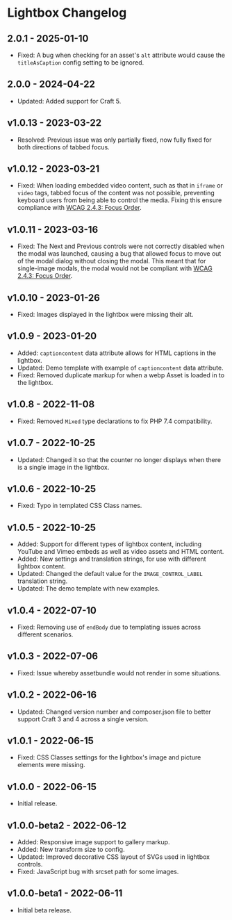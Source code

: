 # Lightbox Changelog

## 2.0.1 - 2025-01-10

- Fixed: A bug when checking for an asset's `alt` attribute would cause the `titleAsCaption` config setting to be ignored.

## 2.0.0 - 2024-04-22

- Updated: Added support for Craft 5.

## v1.0.13 - 2023-03-22

- Resolved: Previous issue was only partially fixed, now fully fixed for both directions of tabbed focus.

## v1.0.12 - 2023-03-21

- Fixed: When loading embedded video content, such as that in `iframe` or `video` tags, tabbed focus of the content was not possible, preventing keyboard users from being able to control the media. Fixing this ensure compliance with [WCAG 2.4.3: Focus Order](https://www.w3.org/WAI/WCAG21/Understanding/focus-order.html).

## v1.0.11 - 2023-03-16

- Fixed: The Next and Previous controls were not correctly disabled when the modal was launched, causing a bug that allowed focus to move out of the modal dialog without closing the modal. This meant that for single-image modals, the modal would not be compliant with [WCAG 2.4.3: Focus Order](https://www.w3.org/WAI/WCAG21/Understanding/focus-order.html).

## v1.0.10 - 2023-01-26

- Fixed: Images displayed in the lightbox were missing their alt.

## v1.0.9 - 2023-01-20

- Added: `captioncontent` data attribute allows for HTML captions in the lightbox.
- Updated: Demo template with example of `captioncontent` data attribute.
- Fixed: Removed duplicate markup for when a webp Asset is loaded in to the lightbox.

## v1.0.8 - 2022-11-08

- Fixed: Removed `Mixed` type declarations to fix PHP 7.4 compatibility.

## v1.0.7 - 2022-10-25

- Updated: Changed it so that the counter no longer displays when there is a single image in the lightbox.

## v1.0.6 - 2022-10-25

- Fixed: Typo in templated CSS Class names.

## v1.0.5 - 2022-10-25

- Added: Support for different types of lightbox content, including YouTube and Vimeo embeds as well as video assets and HTML content.
- Added: New settings and translation strings, for use with different lightbox content.
- Updated: Changed the default value for the `IMAGE_CONTROL_LABEL` translation string.
- Updated: The demo template with new examples.

## v1.0.4 - 2022-07-10

- Fixed: Removing use of `endBody` due to templating issues across different scenarios.

## v1.0.3 - 2022-07-06

- Fixed: Issue whereby assetbundle would not render in some situations.

## v1.0.2 - 2022-06-16

- Updated: Changed version number and composer.json file to better support Craft 3 and 4 across a single version.

## v1.0.1 - 2022-06-15

- Fixed: CSS Classes settings for the lightbox's image and picture elements were missing.

## v1.0.0 - 2022-06-15

- Initial release.

## v1.0.0-beta2 - 2022-06-12

- Added: Responsive image support to gallery markup.
- Added: New transform size to config.
- Updated: Improved decorative CSS layout of SVGs used in lightbox controls.
- Fixed: JavaScript bug with srcset path for some images.

## v1.0.0-beta1 - 2022-06-11

- Initial beta release.
